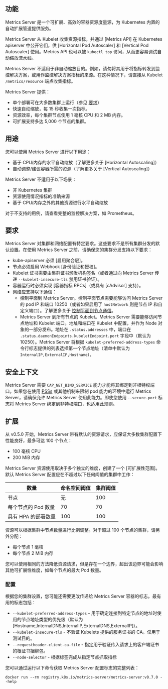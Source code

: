 ## 功能

Metrics Server 是一个可扩展、高效的容器资源度量源，为 Kubernetes 内置的自动扩展管道提供服务。

Metrics Server 从 Kubelet 收集资源指标，并通过 [Metrics API] 在 Kubernetes apiserver 中公开它们，供 [Horizontal Pod Autoscaler] 和 [Vertical Pod Autoscaler] 使用。Metrics API 也可以被 `kubectl top` 访问，从而更容易调试自动缩放流水线。

Metrics Server 不适用于非自动缩放目的。例如，请勿将其用于将指标转发到监控解决方案，或用作监控解决方案指标的来源。在这种情况下，请直接从 Kubelet `/metrics/resource` 端点收集指标。

Metrics Server 提供：

- 单个部署可在大多数集群上运行（参见 [要求](#要求)）
- 快速自动缩放，每 15 秒收集一次指标。
- 资源效率，每个集群节点使用 1 毫核 CPU 和 2 MB 内存。
- 可扩展支持多达 5,000 个节点的集群。

<!-- [Metrics API]: https://github.com/kubernetes/metrics
[Horizontal Pod Autoscaler]: https://kubernetes.io/docs/tasks/run-application/horizontal-pod-autoscale/
[Vertical Pod Autoscaler]: https://github.com/kubernetes/autoscaler/tree/master/vertical-pod-autoscaler/ -->


## 用途

您可以使用 Metrics Server 进行以下用途：

- 基于 CPU/内存的水平自动缩放（了解更多关于 [Horizontal Autoscaling]）
- 自动调整/建议容器所需的资源（了解更多关于 [Vertical Autoscaling]）

Metrics Server 不适用于以下场景：

- 非 Kubernetes 集群
- 资源使用情况指标的准确来源
- 基于 CPU/内存之外的其他资源进行水平自动缩放

对于不支持的用例，请查看完整的监控解决方案，如 Prometheus。

<!-- [Horizontal Autoscaling]: https://kubernetes.io/docs/tasks/run-application/horizontal-pod-autoscale/
[Vertical Autoscaling]: https://github.com/kubernetes/autoscaler/tree/master/vertical-pod-autoscaler/ -->

## 要求

Metrics Server 对集群和网络配置有特定要求。这些要求不是所有集群分发的默认设置。在使用 Metrics Server 之前，请确保您的集群分发支持以下要求：

- kube-apiserver 必须 [启用聚合层]。
- 节点必须启用 Webhook [身份验证和授权]。
- Kubelet 证书需要由集群证书颁发机构签名（或者通过向 Metrics Server 传递 `--kubelet-insecure-tls` 禁用证书验证）。
- 容器运行时必须实现 [容器指标 RPCs]（或具有 [cAdvisor] 支持）。
- 网络应支持以下通信：
  - 控制平面到 Metrics Server。控制平面节点需要能够访问 Metrics Server 的 pod IP 和端口 10250（或者如果启用了 `hostNetwork` 则是节点 IP 和自定义端口）。了解更多关于 [控制平面到节点通信](https://kubernetes.io/docs/concepts/architecture/control-plane-node-communication/#control-plane-to-node)。
  - Metrics Server 到所有节点的 Kubelet。Metrics Server 需要能够访问节点地址和 Kubelet 端口。地址和端口在 Kubelet 中配置，并作为 Node 对象的一部分发布。地址在 `.status.addresses` 中，端口在 `.status.daemonEndpoints.kubeletEndpoint.port` 字段中（默认为 10250）。Metrics Server 将根据 `kubelet-preferred-address-types` 命令行标志提供的列表选择第一个节点地址（清单中默认为 `InternalIP,ExternalIP,Hostname`）。

<!-- [从 kube-apiserver 可达]: https://kubernetes.io/docs/concepts/architecture/master-node-communication/#master-to-cluster
[启用聚合层]: https://kubernetes.io/docs/tasks/access-kubernetes-api/configure-aggregation-layer/
[身份验证和授权]: https://kubernetes.io/docs/reference/access-authn-authz/kubelet-authn-authz/
[容器指标 RPCs]: https://github.com/kubernetes/community/blob/master/contributors/devel/sig-node/cri-container-stats.md
[cAdvisor]: https://github.com/google/cadvisor -->

## 安全上下文

Metrics Server 需要 `CAP_NET_BIND_SERVICE` 能力才能将其绑定到非根特权端口。如果您在使用 [PSSs](https://kubernetes.io/docs/concepts/security/pod-security-standards/) 或其他机制来限制 pod 能力的环境中运行 Metrics Server，请确保允许 Metrics Server 使用此能力。即使您使用 `--secure-port` 标志将 Metrics Server 绑定到非特权端口，也适用此规则。

## 扩展

从 v0.5.0 开始，Metrics Server 带有默认的资源请求，应保证大多数集群配置下性能良好，最多可达 100 个节点：

- 100 毫核 CPU
- 200 MiB 内存

Metrics Server 资源使用取决于多个独立的维度，创建了一个 [可扩展性范围]。默认 Metrics Server 配置应在不超过以下任何阈值的集群中工作：

数量                   | 命名空间阈值       | 集群阈值
-----------------------|---------------------|------------------
节点                   | 无                  | 100
每个节点的 Pod 数量   | 70                  | 70
具有 HPA 的部署数量   | 100                 | 100

资源可以根据集群中节点数量进行比例调整。对于超过 100 个节点的集群，请另外分配：

- 每个节点 1 毫核
- 每个节点 2 MiB 内存

您可以使用相同的方法降低资源请求，但是存在一个边界，超出该边界可能会影响其他可扩展性维度，如每个节点的最大 Pod 数量。

<!-- [可扩展性范围]: https://github.com/kubernetes/community/blob/master/sig-scalability/configs-and-limits/thresholds.md -->

### 配置

根据您的集群设置，您可能还需要更改传递给 Metrics Server 容器的标志。最有用的标志包括：

- `--kubelet-preferred-address-types` - 用于确定连接到特定节点的地址时使用的节点地址类型的优先级（默认为 [Hostname,InternalDNS,InternalIP,ExternalDNS,ExternalIP]）。
- `--kubelet-insecure-tls` - 不验证 Kubelets 提供的服务证书的 CA。仅用于测试目的。
- `--requestheader-client-ca-file` - 指定用于验证传入请求上的客户端证书的根证书捆绑包。
- `--node-selector` - 根据标签完成从指定节点抓取指标

您可以通过运行以下命令获取 Metrics Server 配置标志的完整列表：

```shell
docker run --rm registry.k8s.io/metrics-server/metrics-server:v0.7.0 --help
```
